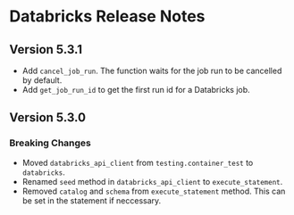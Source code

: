 # Databricks Release Notes

## Version 5.3.1

- Add `cancel_job_run`. The function waits for the job run to be cancelled by default.
- Add `get_job_run_id` to get the first run id for a Databricks job.

## Version 5.3.0

### Breaking Changes

- Moved `databricks_api_client` from `testing.container_test` to `databricks`.
- Renamed `seed` method in `databricks_api_client` to `execute_statement`.
- Removed `catalog` and `schema` from `execute_statement` method. This can be set in the statement if neccessary.
